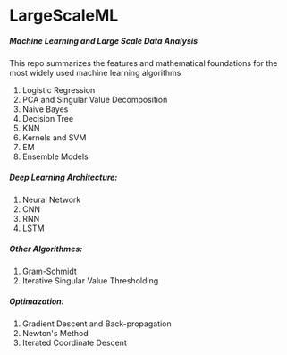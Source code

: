 # LargeScaleML
##### Machine Learning and Large Scale Data Analysis
This repo summarizes the features and mathematical foundations for the most widely used machine learning algorithms 
1. Logistic Regression
2. PCA and Singular Value Decomposition 
3. Naive Bayes
4. Decision Tree
5. KNN
6. Kernels and SVM
7. EM
8. Ensemble Models
##### Deep Learning Architecture: 
1. Neural Network
2. CNN
3. RNN
4. LSTM
##### Other Algorithmes:
1. Gram-Schmidt 
2. Iterative Singular Value Thresholding 
##### Optimazation: 
1. Gradient Descent and Back-propagation
2. Newton's Method 
3. Iterated Coordinate Descent

